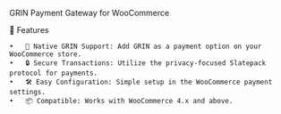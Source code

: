 GRIN Payment Gateway for WooCommerce

🌟 Features

	•	🚀 Native GRIN Support: Add GRIN as a payment option on your WooCommerce store.
	•	🔒 Secure Transactions: Utilize the privacy-focused Slatepack protocol for payments.
	•	🛠️ Easy Configuration: Simple setup in the WooCommerce payment settings.
	•	📦 Compatible: Works with WooCommerce 4.x and above.

 
